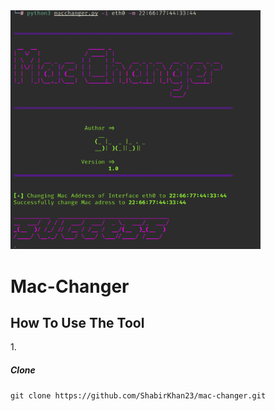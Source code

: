 <img src='banner.png' width=400>

# Mac-Changer

<h2>How To Use The Tool</h2>
1.<h5>Clone</h5><code>git clone https://github.com/ShabirKhan23/mac-changer.git</code>
